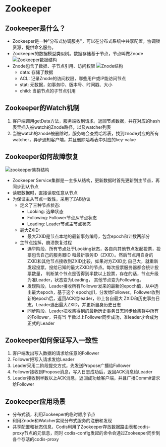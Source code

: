 # Zookeeper

## Zookeeper是什么？
- Zookeeper是一种"分布式协调服务"，可以在分布式系统中共享配置，协调锁资源，提供命名服务。
- Zookeeper的数据模型类似树。数据存储基于节点，节点叫做Znode
![Zookeeper数据结构](https://user-gold-cdn.xitu.io/2018/5/22/16385a1ec0628043?imageView2/0/w/1280/h/960/format/webp/ignore-error/1)
- Znode包含了数据、子节点引用、访问权限
![Znode结构](https://user-gold-cdn.xitu.io/2018/5/22/16385a1ecf740084?imageView2/0/w/1280/h/960/format/webp/ignore-error/1)
    - data: 存储了数据
    - ACL: 记录Znode的访问权限，哪些用户或IP能访问节点
    - stat: 元数据，如事务ID、版本号、时间戳、大小
    - child: 当前节点的子节点引用
    
## Zookeeper的Watch机制
1. 客户端调用getData方法，服务端收到请求，返回节点数据，并在对应的hash表里插入被watch的Znode路径，以及watcher列表
2. 当被watch的znode被删除时，服务端会查找哈希表，找到znode对应的所有watcher，异步通知客户端，并且删除哈希表中对应的key-value

## Zookeeper如何故障恢复
![zookeeper集群结构](https://user-gold-cdn.xitu.io/2018/5/22/16385a1ee4301aa0?imageView2/0/w/1280/h/960/format/webp/ignore-error/1)
- Zookeeper Service集群是一主多从结构，更新数据时首先更新到主节点，再同步到从节点
- 读取数据时，直接读取任意从节点
- 为保证主从节点一致性，采用了ZAB协议
    - 定义了三种节点状态:
        - Looking: 选举状态
        - Following: Follower节点从节点状态
        - Leading: Leader节点主节点状态
    - 最大ZXID:
        - 最大ZXID是节点本地的最新事务编号，包含epoch和计数两部分
    - 主节点挂掉，崩溃恢复过程
        - 选举阶段，所有节点处于Looking状态，各自向其他节点发起投票，投票包含自己的服务器ID
        和最新事务ID（ZXID）。然后节点用自身的ZXID和其他节点接收到ZXID比较，如果对方ZXID比
        自己大，就重新发起投票，投给已知的最大ZXID的节点。每次投票服务器都会统计投票数量，
        判断某个节点是否得到半数以上投票，存在的话，节点升级为准Leader，状态变为Leading，
        其他节点变为Following。
        - 发现阶段，Leader接收所有Follower发来的最新的epoch值，从中选出最大epoch，基于这个
        epoch加1，分发给Follower。Follower收到新的epoch后，返回ACK给leader，带上各自最大
        ZXID和历史事务日志，Leader选出最大ZXID，并更新自身历史日志
        - 同步阶段，Leader把收集得到的最新历史事务日志同步给集群中所有的Follower，只有当
        半数以上Follower同步成功，准leader才会成为正式的Leader
        
## Zookeeper如何保证写入一致性
1. 客户端发出写入数据的请求给任意的Follower
2. Follower把写入请求发给Leader
3. Leader采用二阶段提交方式，先发送Propose广播给Follower
4. Follower接收到Propose消息，写入日志成功后，返回ACK消息给Leader
5. Leader接收到半数以上ACK消息，返回成功给客户端，并且广播Commit请求给Follower

## Zookeeper应用场景
- 分布式锁，利用Zookeeper的临时顺序节点
- 利用Znode和Watcher实现分布式服务的注册和发现
- 共享配置和状态信息，Codis利用了Zookeeper存放数据路由表和codis-proxy节点的元信息，同时
codis-config发起的命令会通过Zookeeper同步到各个存活的codis-proxy
